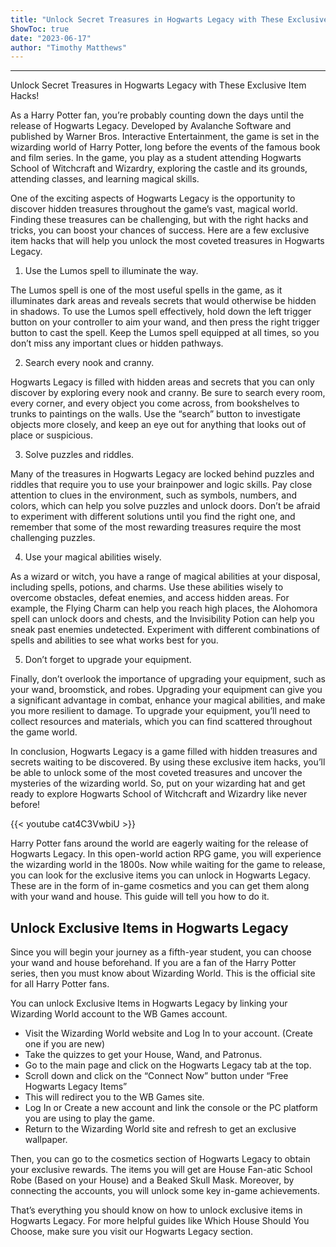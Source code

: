 ```yaml
---
title: "Unlock Secret Treasures in Hogwarts Legacy with These Exclusive Item Hacks!"
ShowToc: true 
date: "2023-06-17"
author: "Timothy Matthews"
---
```

*****
Unlock Secret Treasures in Hogwarts Legacy with These Exclusive Item Hacks!

As a Harry Potter fan, you’re probably counting down the days until the release of Hogwarts Legacy. Developed by Avalanche Software and published by Warner Bros. Interactive Entertainment, the game is set in the wizarding world of Harry Potter, long before the events of the famous book and film series. In the game, you play as a student attending Hogwarts School of Witchcraft and Wizardry, exploring the castle and its grounds, attending classes, and learning magical skills.

One of the exciting aspects of Hogwarts Legacy is the opportunity to discover hidden treasures throughout the game’s vast, magical world. Finding these treasures can be challenging, but with the right hacks and tricks, you can boost your chances of success. Here are a few exclusive item hacks that will help you unlock the most coveted treasures in Hogwarts Legacy.

1. Use the Lumos spell to illuminate the way.

The Lumos spell is one of the most useful spells in the game, as it illuminates dark areas and reveals secrets that would otherwise be hidden in shadows. To use the Lumos spell effectively, hold down the left trigger button on your controller to aim your wand, and then press the right trigger button to cast the spell. Keep the Lumos spell equipped at all times, so you don’t miss any important clues or hidden pathways.

2. Search every nook and cranny.

Hogwarts Legacy is filled with hidden areas and secrets that you can only discover by exploring every nook and cranny. Be sure to search every room, every corner, and every object you come across, from bookshelves to trunks to paintings on the walls. Use the “search” button to investigate objects more closely, and keep an eye out for anything that looks out of place or suspicious.

3. Solve puzzles and riddles.

Many of the treasures in Hogwarts Legacy are locked behind puzzles and riddles that require you to use your brainpower and logic skills. Pay close attention to clues in the environment, such as symbols, numbers, and colors, which can help you solve puzzles and unlock doors. Don’t be afraid to experiment with different solutions until you find the right one, and remember that some of the most rewarding treasures require the most challenging puzzles.

4. Use your magical abilities wisely.

As a wizard or witch, you have a range of magical abilities at your disposal, including spells, potions, and charms. Use these abilities wisely to overcome obstacles, defeat enemies, and access hidden areas. For example, the Flying Charm can help you reach high places, the Alohomora spell can unlock doors and chests, and the Invisibility Potion can help you sneak past enemies undetected. Experiment with different combinations of spells and abilities to see what works best for you.

5. Don’t forget to upgrade your equipment.

Finally, don’t overlook the importance of upgrading your equipment, such as your wand, broomstick, and robes. Upgrading your equipment can give you a significant advantage in combat, enhance your magical abilities, and make you more resilient to damage. To upgrade your equipment, you’ll need to collect resources and materials, which you can find scattered throughout the game world.

In conclusion, Hogwarts Legacy is a game filled with hidden treasures and secrets waiting to be discovered. By using these exclusive item hacks, you’ll be able to unlock some of the most coveted treasures and uncover the mysteries of the wizarding world. So, put on your wizarding hat and get ready to explore Hogwarts School of Witchcraft and Wizardry like never before!

{{< youtube cat4C3VwbiU >}} 



Harry Potter fans around the world are eagerly waiting for the release of Hogwarts Legacy. In this open-world action RPG game, you will experience the wizarding world in the 1800s. Now while waiting for the game to release, you can look for the exclusive items you can unlock in Hogwarts Legacy. These are in the form of in-game cosmetics and you can get them along with your wand and house. This guide will tell you how to do it.
 
## Unlock Exclusive Items in Hogwarts Legacy
 

 
Since you will begin your journey as a fifth-year student, you can choose your wand and house beforehand. If you are a fan of the Harry Potter series, then you must know about Wizarding World. This is the official site for all Harry Potter fans.
 
You can unlock Exclusive Items in Hogwarts Legacy by linking your Wizarding World account to the WB Games account.
 
- Visit the Wizarding World website and Log In to your account. (Create one if you are new)
 - Take the quizzes to get your House, Wand, and Patronus.
 - Go to the main page and click on the Hogwarts Legacy tab at the top.
 - Scroll down and click on the “Connect Now” button under “Free Hogwarts Legacy Items”
 - This will redirect you to the WB Games site.
 - Log In or Create a new account and link the console or the PC platform you are using to play the game.
 - Return to the Wizarding World site and refresh to get an exclusive wallpaper.

 
Then, you can go to the cosmetics section of Hogwarts Legacy to obtain your exclusive rewards. The items you will get are House Fan-atic School Robe (Based on your House) and a Beaked Skull Mask. Moreover, by connecting the accounts, you will unlock some key in-game achievements.
 
That’s everything you should know on how to unlock exclusive items in Hogwarts Legacy. For more helpful guides like Which House Should You Choose, make sure you visit our Hogwarts Legacy section.




